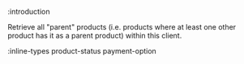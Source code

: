 :introduction

Retrieve all "parent" products (i.e. products where at least one other product
has it as a parent product) within this client.

:inline-types product-status payment-option

